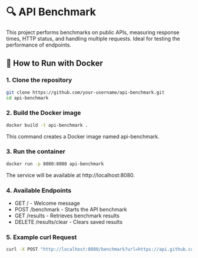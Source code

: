 # 🔍 API Benchmark

This project performs benchmarks on public APIs, measuring response times, HTTP status, and handling multiple requests. Ideal for testing the performance of endpoints.

## 🚀 How to Run with Docker

### 1. Clone the repository

```bash
git clone https://github.com/your-username/api-benchmark.git
cd api-benchmark
```

### 2. Build the Docker image
```bash
docker build -t api-benchmark .
```

This command creates a Docker image named api-benchmark.

### 3. Run the container
```bash
docker run -p 8080:8080 api-benchmark
```

The service will be available at http://localhost:8080.

### 4. Available Endpoints
- GET / - Welcome message
- POST /benchmark - Starts the API benchmark
- GET /results - Retrieves benchmark results
- DELETE /results/clear - Clears saved results

### 5. Example curl Request
```bash
curl -X POST "http://localhost:8080/benchmark?url=https://api.github.com&count=3"
```

